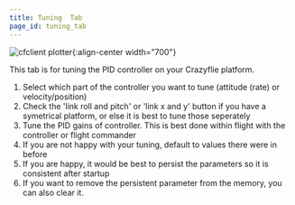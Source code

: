 ```yaml
---
title: Tuning  Tab
page_id: tuning_tab
---
```


![cfclient plotter](/docs/images/tuning_tab.png){:align-center
width="700"}

This tab is for tuning the PID controller on your Crazyflie platform. 

1. Select which part of the controller you want to tune (attitude (rate) or velocity/position)
2. Check the 'link roll and pitch' or 'link x and y' button if you have a symetrical platform, or else it is best to tune those seperately
3. Tune the PID gains of controller. This is best done within flight with the controller or flight commander
4. If you are not happy with your tuning, default to values there were in before
5. If you are happy, it would be best to persist the parameters so it is consistent after startup
6. If you want to remove the persistent parameter from the memory, you can also clear it.